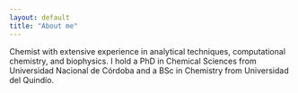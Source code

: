 ```yaml
---
layout: default
title: "About me"
---
```


Chemist with extensive experience in analytical techniques, computational chemistry, and biophysics. I hold a PhD in Chemical Sciences from Universidad Nacional de Córdoba and a BSc in Chemistry from Universidad del Quindío.

